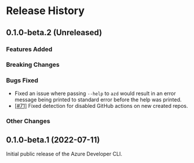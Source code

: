 # Release History

## 0.1.0-beta.2 (Unreleased)

### Features Added

### Breaking Changes

### Bugs Fixed

- Fixed an issue where passing `--help` to `azd` would result in an error message being printed to standard error before the help was printed.
- [[#71]](https://github.com/Azure/azure-dev/issues/71) Fixed detection for disabled GitHub actions on new created repos.

### Other Changes

## 0.1.0-beta.1 (2022-07-11)

Initial public release of the Azure Developer CLI.